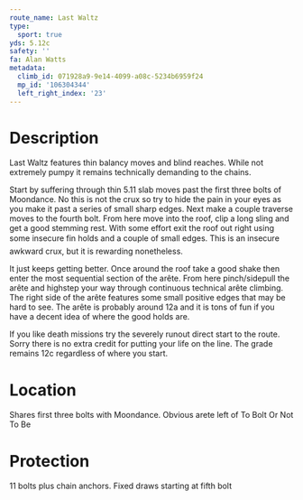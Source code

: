 ```yaml
---
route_name: Last Waltz
type:
  sport: true
yds: 5.12c
safety: ''
fa: Alan Watts
metadata:
  climb_id: 071928a9-9e14-4099-a08c-5234b6959f24
  mp_id: '106304344'
  left_right_index: '23'
---
```

# Description
Last Waltz features thin balancy moves and blind reaches.  While not extremely pumpy it remains technically demanding to the chains.

Start by suffering through thin 5.11 slab moves past the first three bolts of Moondance.  No this is not the crux so try to hide the pain in your eyes as you make it past a series of small sharp edges. Next make a couple traverse moves to the fourth bolt.  From here move into the roof, clip a long sling and get a good stemming rest.  With some effort exit the roof out right using some insecure fin holds and a couple of small edges.  This is an insecure awkward crux, but it is rewarding nonetheless.

It just keeps getting better.  Once around the roof take a good shake then enter the most sequential section of the arête.  From here pinch/sidepull the arête and highstep your way through continuous technical arête climbing.  The right side of the arête features some small positive edges that may be hard to see.  The arête is probably around 12a and it is tons of fun if you have a decent idea of where the good holds are.

If you like death missions try the severely runout direct start to the route.  Sorry there is no extra credit for putting your life on the line.  The grade remains 12c regardless of where you start.

# Location
Shares first three bolts with Moondance.  Obvious arete left of To Bolt Or Not To Be

# Protection
11 bolts plus chain anchors.  Fixed draws starting at fifth bolt
